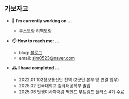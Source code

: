 ## 가보자고

- 🔭 **I’m currently working on ...**</br>
  - 쿠스토랑 리팩토링

- 📫 **How to reach me: ...**
  - blog: [블로그](https://oohs.tistory.com)
  - email: slm0523@naver.com

- 🕰️ **I have completed ...**
  - 2022.01 102정보통신단 전역 (2군단 본부 망 연결 업무)
  - 2025.02 건국대학교 컴퓨터공학부 졸업
  - 2025.06 멋쟁이사자처럼 백엔드 부트캠프 플러스 4기 수료
<!--
**DingWoonee/Dingwoonee** is a ✨ _special_ ✨ repository because its `README.md` (this file) appears on your GitHub profile.

Here are some ideas to get you started:

- 🔭 I’m currently working on ...
- 🌱 I’m currently learning ...
- 👯 I’m looking to collaborate on ...
- 🤔 I’m looking for help with ...
- 💬 Ask me about ...
- 📫 How to reach me: ...
- 😄 Pronouns: ...
- ⚡ Fun fact: ...
💻
-->
